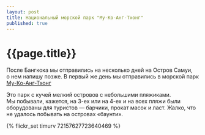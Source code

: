 ```yaml
---
layout: post
title: Национальный морской парк "Му-Ко-Анг-Тхонг"
published: true
---
```


# {{page.title}}

После Бангкока мы отправились на несколько дней на Остров Самуи, о нем напишу позже.
В первый же день мы отправились в морской парк [Му-Ко-Анг-Тхонг](http://ru.wikipedia.org/wiki/%D0%9C%D1%83-%D0%9A%D0%BE-%D0%90%D0%BD%D0%B3-%D0%A2%D1%85%D0%BE%D0%BD%D0%B3)

Это парк с кучей мелкий островов с небольшими пляжиками. Мы побывали, кажется, на <nobr>3-ех</nobr> или на <nobr>4-ех</nobr> и на всех пляжи были оборудованы для туристов — барчики, прокат масок и ласт. Жалко, что не удалось побывать на островах «баунти».

{% flickr_set timurv 72157627723640469 %}
